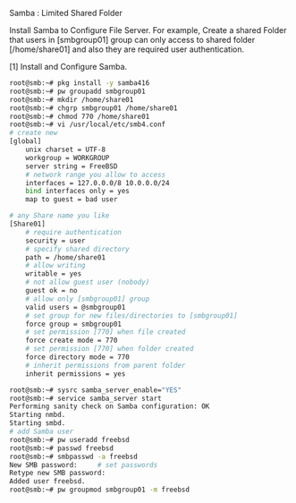 Samba : Limited Shared Folder

Install Samba to Configure File Server. For example, Create a shared Folder that users in [smbgroup01] group can only access to shared folder [/home/share01] and also they are required user authentication.

[1]	Install and Configure Samba.
```sh
root@smb:~# pkg install -y samba416
root@smb:~# pw groupadd smbgroup01
root@smb:~# mkdir /home/share01
root@smb:~# chgrp smbgroup01 /home/share01
root@smb:~# chmod 770 /home/share01
root@smb:~# vi /usr/local/etc/smb4.conf
# create new
[global]
    unix charset = UTF-8
    workgroup = WORKGROUP
    server string = FreeBSD
    # network range you allow to access
    interfaces = 127.0.0.0/8 10.0.0.0/24
    bind interfaces only = yes
    map to guest = bad user

# any Share name you like
[Share01]
    # require authentication
    security = user
    # specify shared directory
    path = /home/share01
    # allow writing
    writable = yes
    # not allow guest user (nobody)
    guest ok = no
    # allow only [smbgroup01] group
    valid users = @smbgroup01
    # set group for new files/directories to [smbgroup01]
    force group = smbgroup01
    # set permission [770] when file created
    force create mode = 770
    # set permission [770] when folder created
    force directory mode = 770
    # inherit permissions from parent folder
    inherit permissions = yes 

root@smb:~# sysrc samba_server_enable="YES"
root@smb:~# service samba_server start
Performing sanity check on Samba configuration: OK
Starting nmbd.
Starting smbd.
# add Samba user
root@smb:~# pw useradd freebsd
root@smb:~# passwd freebsd
root@smb:~# smbpasswd -a freebsd
New SMB password:     # set passwords
Retype new SMB password:
Added user freebsd.
root@smb:~# pw groupmod smbgroup01 -m freebsd
```